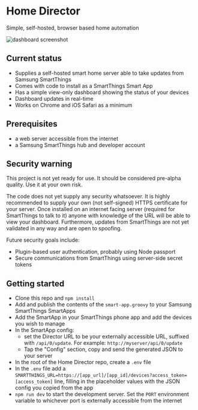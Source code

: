 # Home Director

Simple, self-hosted, browser based home automation

![dashboard screenshot](https://s3-eu-west-1.amazonaws.com/home-director/github-screenshot.png)

## Current status

- Supplies a self-hosted smart home server able to take updates from Samsung SmartThings
- Comes with code to install as a SmartThings Smart App
- Has a simple view-only dashboard showing the status of your devices
- Dashboard updates in real-time
- Works on Chrome and iOS Safari as a minimum

## Prerequisites

- a web server accessible from the internet
- a Samsung SmartThings hub and developer account

## Security warning

This project is not yet ready for use. It should be considered pre-alpha quality. Use it at your own risk.

The code does not yet supply any security whatsoever. It is highly recommended to supply your own (not self-signed) HTTPS certificate for your server. Once installed on an internet facing server (required for SmartThings to talk to it) anyone with knowledge of the URL will be able to view your dashboard. Furthermore, updates from SmartThings are not yet validated in any way and are open to spoofing.

Future security goals include:
- Plugin-based user authentication, probably using Node passport
- Secure communications from SmartThings using server-side secret tokens

## Getting started

- Clone this repo and `npm install`
- Add and publish the contents of the `smart-app.groovy` to your Samsung SmartThings SmartApps
- Add the SmartApp in your SmartThings phone app and add the devices you wish to manage
- In the SmartApp config:
  - set the Director URL to be your externally accessible URL, suffixed with `/api/0/update`. For example: `http://myserver/api/0/update`
  - Tap the "Config" section, copy and send the generated JSON to your server
- In the root of the Home Director repo, create a `.env` file
- In the `.env` file add a `SMARTTHINGS_URL=https://[app_url]/[app_id]/devices?access_token=[access_token]` line, filling in the placeholder values
  with the JSON config you copied from the app
- `npm run dev` to start the development server. Set the `PORT` environment variable to whichever port is externally accessible from the internet
